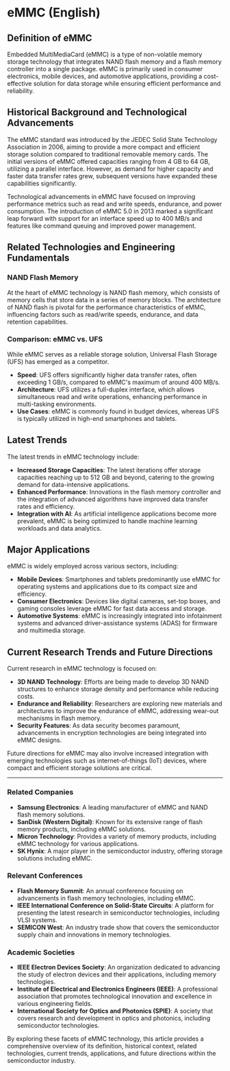 # eMMC (English)

## Definition of eMMC

Embedded MultiMediaCard (eMMC) is a type of non-volatile memory storage technology that integrates NAND flash memory and a flash memory controller into a single package. eMMC is primarily used in consumer electronics, mobile devices, and automotive applications, providing a cost-effective solution for data storage while ensuring efficient performance and reliability.

## Historical Background and Technological Advancements

The eMMC standard was introduced by the JEDEC Solid State Technology Association in 2006, aiming to provide a more compact and efficient storage solution compared to traditional removable memory cards. The initial versions of eMMC offered capacities ranging from 4 GB to 64 GB, utilizing a parallel interface. However, as demand for higher capacity and faster data transfer rates grew, subsequent versions have expanded these capabilities significantly.

Technological advancements in eMMC have focused on improving performance metrics such as read and write speeds, endurance, and power consumption. The introduction of eMMC 5.0 in 2013 marked a significant leap forward with support for an interface speed up to 400 MB/s and features like command queuing and improved power management.

## Related Technologies and Engineering Fundamentals

### NAND Flash Memory

At the heart of eMMC technology is NAND flash memory, which consists of memory cells that store data in a series of memory blocks. The architecture of NAND flash is pivotal for the performance characteristics of eMMC, influencing factors such as read/write speeds, endurance, and data retention capabilities.

### Comparison: eMMC vs. UFS

While eMMC serves as a reliable storage solution, Universal Flash Storage (UFS) has emerged as a competitor. 

- **Speed**: UFS offers significantly higher data transfer rates, often exceeding 1 GB/s, compared to eMMC's maximum of around 400 MB/s.
- **Architecture**: UFS utilizes a full-duplex interface, which allows simultaneous read and write operations, enhancing performance in multi-tasking environments.
- **Use Cases**: eMMC is commonly found in budget devices, whereas UFS is typically utilized in high-end smartphones and tablets.

## Latest Trends

The latest trends in eMMC technology include:

- **Increased Storage Capacities**: The latest iterations offer storage capacities reaching up to 512 GB and beyond, catering to the growing demand for data-intensive applications.
- **Enhanced Performance**: Innovations in the flash memory controller and the integration of advanced algorithms have improved data transfer rates and efficiency.
- **Integration with AI**: As artificial intelligence applications become more prevalent, eMMC is being optimized to handle machine learning workloads and data analytics.

## Major Applications

eMMC is widely employed across various sectors, including:

- **Mobile Devices**: Smartphones and tablets predominantly use eMMC for operating systems and applications due to its compact size and efficiency.
- **Consumer Electronics**: Devices like digital cameras, set-top boxes, and gaming consoles leverage eMMC for fast data access and storage.
- **Automotive Systems**: eMMC is increasingly integrated into infotainment systems and advanced driver-assistance systems (ADAS) for firmware and multimedia storage.

## Current Research Trends and Future Directions

Current research in eMMC technology is focused on:

- **3D NAND Technology**: Efforts are being made to develop 3D NAND structures to enhance storage density and performance while reducing costs.
- **Endurance and Reliability**: Researchers are exploring new materials and architectures to improve the endurance of eMMC, addressing wear-out mechanisms in flash memory.
- **Security Features**: As data security becomes paramount, advancements in encryption technologies are being integrated into eMMC designs.

Future directions for eMMC may also involve increased integration with emerging technologies such as internet-of-things (IoT) devices, where compact and efficient storage solutions are critical.

---

### Related Companies

- **Samsung Electronics**: A leading manufacturer of eMMC and NAND flash memory solutions.
- **SanDisk (Western Digital)**: Known for its extensive range of flash memory products, including eMMC solutions.
- **Micron Technology**: Provides a variety of memory products, including eMMC technology for various applications.
- **SK Hynix**: A major player in the semiconductor industry, offering storage solutions including eMMC.

### Relevant Conferences

- **Flash Memory Summit**: An annual conference focusing on advancements in flash memory technologies, including eMMC.
- **IEEE International Conference on Solid-State Circuits**: A platform for presenting the latest research in semiconductor technologies, including VLSI systems.
- **SEMICON West**: An industry trade show that covers the semiconductor supply chain and innovations in memory technologies.

### Academic Societies

- **IEEE Electron Devices Society**: An organization dedicated to advancing the study of electron devices and their applications, including memory technologies.
- **Institute of Electrical and Electronics Engineers (IEEE)**: A professional association that promotes technological innovation and excellence in various engineering fields.
- **International Society for Optics and Photonics (SPIE)**: A society that covers research and development in optics and photonics, including semiconductor technologies.

By exploring these facets of eMMC technology, this article provides a comprehensive overview of its definition, historical context, related technologies, current trends, applications, and future directions within the semiconductor industry.